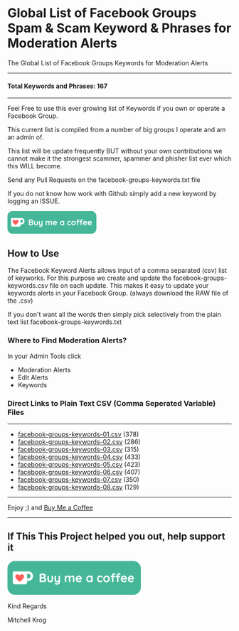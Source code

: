 # Global List of Facebook Groups Spam & Scam Keyword & Phrases for Moderation Alerts

The Global List of Facebook Groups Keywords for Moderation Alerts

_______________
#### Total Keywords and Phrases: 167
____________________

Feel Free to use this ever growing list of Keywords if you own or operate a Facebook Group.

This current list is compiled from a number of big groups I operate and am an admin of.

This list will be update frequently BUT without your own contributions we cannot make it the strongest scammer, spammer and phisher list ever which this WILL become.

Send any Pull Requests on the facebook-groups-keywords.txt file

If you do not know how work with Github simply add a new keyword by logging an ISSUE.

[<img src="https://github.com/mitchellkrogza/nginx-ultimate-bad-bot-blocker/blob/master/.assets/kofi4.png" alt="Buy me COFFEE" width="200"/>](https://www.buymeacoffee.com/mitchellkrog)

## How to Use

The Facebook Keyword Alerts allows input of a comma separated (csv) list of keyworks. For this purpose we create and update the facebook-groups-keywords.csv file on each update. This makes it easy to update your keywords alerts in your Facebook Group. (always download the RAW file of the .csv)

If you don't want all the words then simply pick selectively from the plain text list facebook-groups-keywords.txt

### Where to Find Moderation Alerts?

In your Admin Tools click 
- Moderation Alerts
- Edit Alerts
- Keywords

### Direct Links to Plain Text CSV (Comma Seperated Variable) Files

---------------

* [facebook-groups-keywords-01.csv](https://raw.githubusercontent.com/mitchellkrogza/Global-List-Facebook-Groups-Keyword-Moderation-Alerts/main/facebook-groups-keywords-01.csv) (378)
* [facebook-groups-keywords-02.csv](https://raw.githubusercontent.com/mitchellkrogza/Global-List-Facebook-Groups-Keyword-Moderation-Alerts/main/facebook-groups-keywords-02.csv) (286)
* [facebook-groups-keywords-03.csv](https://raw.githubusercontent.com/mitchellkrogza/Global-List-Facebook-Groups-Keyword-Moderation-Alerts/main/facebook-groups-keywords-03.csv) (315)
* [facebook-groups-keywords-04.csv](https://raw.githubusercontent.com/mitchellkrogza/Global-List-Facebook-Groups-Keyword-Moderation-Alerts/main/facebook-groups-keywords-04.csv) (433)
* [facebook-groups-keywords-05.csv](https://raw.githubusercontent.com/mitchellkrogza/Global-List-Facebook-Groups-Keyword-Moderation-Alerts/main/facebook-groups-keywords-05.csv) (423)
* [facebook-groups-keywords-06.csv](https://raw.githubusercontent.com/mitchellkrogza/Global-List-Facebook-Groups-Keyword-Moderation-Alerts/main/facebook-groups-keywords-06.csv) (407)
* [facebook-groups-keywords-07.csv](https://raw.githubusercontent.com/mitchellkrogza/Global-List-Facebook-Groups-Keyword-Moderation-Alerts/main/facebook-groups-keywords-07.csv) (350)
* [facebook-groups-keywords-08.csv](https://raw.githubusercontent.com/mitchellkrogza/Global-List-Facebook-Groups-Keyword-Moderation-Alerts/main/facebook-groups-keywords-08.csv) (129)

--------------------

Enjoy ;) and [Buy Me a Coffee](https://www.buymeacoffee.com/mitchellkrog)

************************************************
## If This This Project helped you out, help support it 

[<img src="https://github.com/mitchellkrogza/nginx-ultimate-bad-bot-blocker/blob/master/.assets/kofi4.png" alt="Buy me COFFEE" width="300"/>](https://www.buymeacoffee.com/mitchellkrog)


Kind Regards

Mitchell Krog
